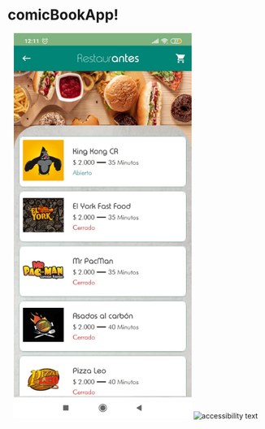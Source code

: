 # comicBookApp!
<p align="center">
  <img src="WhatsApp Image 2020-03-21 at 12.11.40.jpeg" width="350" title="hover text">
  <img src="your_relative_path_here_number_2_large_name" width="350" alt="accessibility text">
</p>

